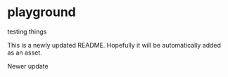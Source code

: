 # playground
testing things

This is a newly updated README. Hopefully it will be automatically added as an asset.

Newer update
